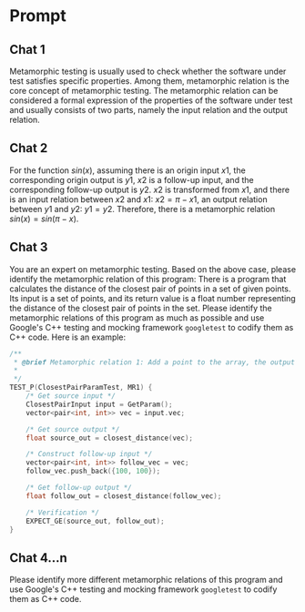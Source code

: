 # Prompt

## Chat 1

Metamorphic testing is usually used to check whether the software under test satisfies specific properties. Among them, metamorphic relation is the core concept of metamorphic testing. The metamorphic relation can be considered a formal expression of the properties of the software under test and usually consists of two parts, namely the input relation and the output relation.

## Chat 2

For the function $sin(x)$, assuming there is an origin input $x1$, the corresponding origin output is $y1$, $x2$ is a follow-up input, and the corresponding follow-up output is $y2$. $x2$ is transformed from $x1$, and there is an input relation between $x2$ and $x1$: $x2=\pi-x1$, an output relation between $y1$ and $y2$: $y1=y2$. Therefore, there is a metamorphic relation $sin(x)=sin(\pi-x)$.

## Chat 3

You are an expert on metamorphic testing. Based on the above case, please identify the metamorphic relation of this program: There is a program that calculates the distance of the closest pair of points in a set of given points. Its input is a set of points, and its return value is a float number representing the distance of the closest pair of points in the set. Please identify the metamorphic relations of this program as much as possible and use Google's C++ testing and mocking framework `googletest` to codify them as C++ code. Here is an example:

```cpp
/**
 * @brief Metamorphic relation 1: Add a point to the array, the output should not be larger than before.
 *
 */
TEST_P(ClosestPairParamTest, MR1) {
    /* Get source input */
    ClosestPairInput input = GetParam();
    vector<pair<int, int>> vec = input.vec;

    /* Get source output */
    float source_out = closest_distance(vec);

    /* Construct follow-up input */
    vector<pair<int, int>> follow_vec = vec;
    follow_vec.push_back({100, 100});

    /* Get follow-up output */
    float follow_out = closest_distance(follow_vec);

    /* Verification */
    EXPECT_GE(source_out, follow_out);
}
```

## Chat 4...n

Please identify more different metamorphic relations of this program and use Google's C++ testing and mocking framework `googletest` to codify them as C++ code.